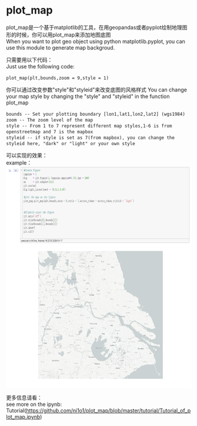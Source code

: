 # plot_map

plot_map是一个基于matplotlib的工具，在用geopandas或者pyplot绘制地理图形的时候，你可以用plot_map来添加地图底图  
When you want to plot geo object using python matplotlib.pyplot, you can use this module to generate map backgroud.  

只需要用以下代码：  
Just use the following code:  

    plot_map(plt,bounds,zoom = 9,style = 1)

你可以通过改变参数"style"和"styleid"来改变底图的风格样式
You can change your map style by changing the "style" and "styleid" in the function plot_map  

	bounds -- Set your plotting boundary [lon1,lat1,lon2,lat2] (wgs1984)  
	zoom -- The zoom level of the map  
	style -- From 1 to 7 represent different map styles,1-6 is from openstreetmap and 7 is the mapbox    
	styleid -- if style is set as 7(from mapbox), you can change the styleid here, "dark" or "light" or your own style  

可以实现的效果：  
example：  
<img height="600" src="img/example.png">

更多信息请看：  
see more on the ipynb: Tutorial(https://github.com/ni1o1/plot_map/blob/master/tutorial/Tutorial_of_plot_map.ipynb)
